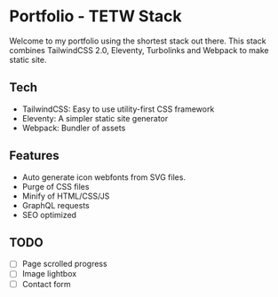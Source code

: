 # Portfolio - TETW Stack

Welcome to my portfolio using the shortest stack out there. This stack combines TailwindCSS 2.0, Eleventy, Turbolinks and Webpack to make static site.

## Tech

- TailwindCSS: Easy to use utility-first CSS framework
- Eleventy: A simpler static site generator
- Webpack: Bundler of assets

## Features

- Auto generate icon webfonts from SVG files.
- Purge of CSS files
- Minify of HTML/CSS/JS
- GraphQL requests
- SEO optimized

## TODO

- [ ] Page scrolled progress
- [ ] Image lightbox
- [ ] Contact form
